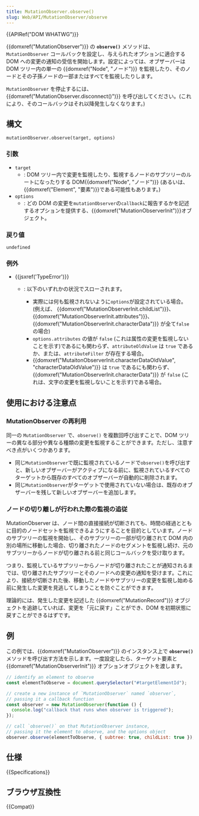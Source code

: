 ```yaml
---
title: MutationObserver.observe()
slug: Web/API/MutationObserver/observe
---
```


{{APIRef("DOM WHATWG")}}

{{domxref("MutationObserver")}} の **`observe()`** メソッドは、`MutationObserver` コールバックを設定し、与えられたオプションに適合する DOM への変更の通知の受信を開始します。設定によっては、オブザーバーは DOM ツリー内の単一の {{domxref("Node", "ノード")}} を監視したり、そのノードとその子孫ノードの一部またはすべてを監視したりします。

`MutationObserver` を停止するには、{{domxref("MutationObserver.disconnect()")}} を呼び出してください。(これにより、そのコールバックはそれ以降発生しなくなります。)

## 構文

```
mutationObserver.observe(target, options)
```

### 引数

- `target`
  - : DOM ツリー内で変更を監視したり、監視するノードのサブツリーのルートになったりする DOM{{domxref("Node", "ノード")}} (あるいは、{{domxref("Element", "要素")}}である可能性もあります。)
- `options`
  - : どの DOM の変更を`mutationObserver`の`callback`に報告するかを記述するオプションを提供する、{{domxref("MutationObserverInit")}}オブジェクト。

### 戻り値

`undefined`

### 例外

- {{jsxref('TypeError')}}

  - : 以下のいずれかの状況でスローされます。

    - 実際には何も監視されないように`options`が設定されている場合。
      (例えば、 {{domxref("MutationObserverInit.childList")}}、 {{domxref("MutationObserverInit.attributes")}}、{{domxref("MutationObserverInit.characterData")}} が全て`false`の場合)
    - `options.attributes` の値が `false` (これは属性の変更を監視しないことを示す)であるにも関わらず、`attributeOldValue` は `true` であるか、または、`attributeFilter` が存在する場合。
    - {{domxref("MutaitonObserverInit.characterDataOldValue", "characterDataOldValue")}} は `true` であるにも関わらず、 {{domxref("MutationObserverInit.characterData")}} が `false` (これは、文字の変更を監視しないことを示す)である場合。

## 使用における注意点

### MutationObserver の再利用

同一の `MutationObserver` で、`observe()` を複数回呼び出すことで、DOM ツリーの異なる部分や異なる種類の変更を監視することができます。ただし、注意すべき点がいくつかあります。

- 同じ`MutationObserver`で既に監視されているノードで`observe()`を呼び出すと、新しいオブザーバーがアクティブになる前に、監視されているすべてのターゲットから既存のすべてのオブザーバーが自動的に削除されます。
- 同じ`MutationObserver`がターゲットで使用されていない場合は、既存のオブザーバーを残して新しいオブザーバーを追加します。

### ノードの切り離しが行われた際の監視の追従

MutationObserver は、ノード間の直接接続が切断されても、時間の経過とともに目的のノードセットを監視できるようにすることを目的としています。ノードのサブツリーの監視を開始し、そのサブツリーの一部が切り離されて DOM 内の別の場所に移動した場合、切り離されたノードのセグメントを監視し続け、元のサブツリーからノードが切り離される前と同じコールバックを受け取ります。

つまり、監視しているサブツリーからノードが切り離されたことが通知されるまでは、切り離されたサブツリーとそのノードへの変更の通知を受けます。これにより、接続が切断された後、移動したノードやサブツリーの変更を監視し始める前に発生した変更を見逃してしまうことを防ぐことができます。

理論的には、発生した変更を記述した {{domxref("MutationRecord")}} オブジェクトを追跡していれば、変更を「元に戻す」ことができ、DOM を初期状態に戻すことができるはずです。

## 例

この例では、{{domxref("MutationObserver")}} のインスタンス上で **`observe()`** メソッドを呼び出す方法を示します。一度設定したら、ターゲット要素と {{domxref("MutationObserverInit")}} オプションオブジェクトを渡します。

```js
// identify an element to observe
const elementToObserve = document.querySelector("#targetElementId");

// create a new instance of `MutationObserver` named `observer`,
// passing it a callback function
const observer = new MutationObserver(function () {
  console.log("callback that runs when observer is triggered");
});

// call `observe()` on that MutationObserver instance,
// passing it the element to observe, and the options object
observer.observe(elementToObserve, { subtree: true, childList: true });
```

## 仕様

{{Specifications}}

## ブラウザ互換性

{{Compat}}
